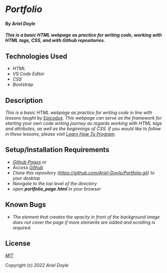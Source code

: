 # _Portfolio_

#### By _**Ariel Doyle**_

#### _This is a basic HTML webpage as practice for writing code, working with HTML tags, CSS, and with Github repositories._

## Technologies Used

- _HTML_
- _VS Code Editor_
- _CSS_
- _Bootstrap_

## Description

_This is a basic HTML webpage as practice for writing code in line with lessons taught by [Epicodus](https://www.epicodus.com). This webpage can serve as the framework for starting your own code writing journey as regards working with HTML tags and attributes, as well as the beginnings of CSS. If you would like to follow in these lessons, please visit [Learn How To Program](https://www.learnhowtoprogram.com/introduction-to-programming-part-time)._

## Setup/Installation Requirements

- _[Github Pages](ariel-doyle.github.io/Portfolio) or_
- _Access [Github](https://github.com/)_
- _Clone this repository (https://github.com/Ariel-Doyle/Portfolio.git) to your desktop_
- _Navigate to the top level of the directory_
- _open **portfolio_page.html** in your browser_

## Known Bugs

- _The element that creates the opacity in front of the background image does not cover the page if more elements are added and scrolling is required._

## License

_[MIT](https://choosealicense.com/licenses/mit/)_

Copyright (c) _2022_ _Ariel Doyle_
